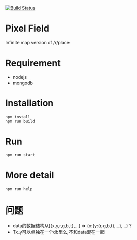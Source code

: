 [![Build Status](https://travis-ci.org/hzhangxyz/pixelField.svg?branch=master)](https://travis-ci.org/hzhangxyz/pixelField)

# Pixel Field

Infinite map version of /r/place

# Requirement

- nodejs
- mongodb

# Installation

```
npm install
npm run build
```

# Run

```
npm run start
```

# More detail

```
npm run help
```

# 问题

- data的数据结构从[{x,y,r,g,b,t},...] => {x:{y:{r,g,b,t},...},...} ?
- Tx_y可以单独在一个db里么,不和data混在一起
